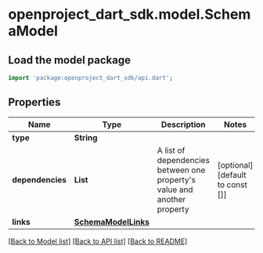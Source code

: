 # openproject_dart_sdk.model.SchemaModel

## Load the model package
```dart
import 'package:openproject_dart_sdk/api.dart';
```

## Properties
Name | Type | Description | Notes
------------ | ------------- | ------------- | -------------
**type** | **String** |  | 
**dependencies** | **List<String>** | A list of dependencies between one property's value and another property | [optional] [default to const []]
**links** | [**SchemaModelLinks**](SchemaModelLinks.md) |  | 

[[Back to Model list]](../README.md#documentation-for-models) [[Back to API list]](../README.md#documentation-for-api-endpoints) [[Back to README]](../README.md)


